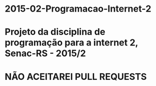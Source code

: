 # 2015-02-Programacao-Internet-2
# Projeto da disciplina de programação para a internet 2, Senac-RS - 2015/2
# NÃO ACEITAREI PULL REQUESTS

